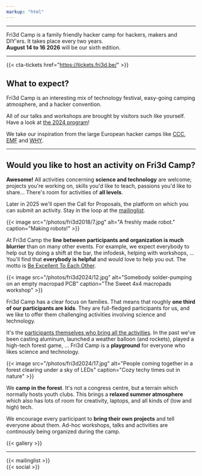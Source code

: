 ```yaml
---
markup: "html"
---
```


<hr class="gridrule" />

<div class="block--callout">
<div class="decoblock decoblock--bend decoblock--l"></div>
<p>Fri3d Camp is a family friendly hacker camp for hackers, makers and DIY'ers. It takes place every two years. <br/><strong>August 14 to 16 2026</strong> will be our sixth edition.</p>
<div class="decoblock decoblock--herringbone decoblock--br"></div>
</div>

<hr class="gridrule" />

{{< cta-tickets href="https://tickets.fri3d.be/" >}}

<div class="block--centered">

<h2>What to expect?</h2>
<p>Fri3d Camp is an interesting mix of technology festival, easy-going camping atmosphere, and a hacker convention.</p>
</p>All of our talks and workshops are brought by visitors such like yourself. Have a look at <a href="https://content.fri3d.be/confirmedcontent">the 2024 program</a>!</p>
<p>We take our inspiration from the large European hacker camps like <a href="https://events.ccc.de/camp/">CCC</a>, <a href="https://www.emfcamp.org/">EMF</a> and <a href="https://why2025.org/">WHY</a>.</p>
</div>

<hr class="gridrule" />

<div class="block--centered">
<h2>Would you like to host an activity on Fri3d Camp?</h2>
<p><strong>Awesome!</strong> All activities concerning <strong>science and technology</strong> are welcome; projects you're working on, skills you'd like to teach, passions you'd like to share... There's room for activities of <strong>all levels</strong>.
<p>Later in 2025 we'll open the Call for Proposals, the platform on which you can submit an activity. Stay in the loop at the <a href="#mailinglist">mailinglist</a>.</p>
</div>

<div class="block--centered">
{{< image src="/photos/fri3d2018/7.jpg" alt="A freshly made robot." caption="Making robots!" >}}

<p>At Fri3d Camp the <strong>line between participants and organization is much blurrier</strong> than on many other events. For example, we expect everybody to help out by doing a shift at the bar, the infodesk, helping with workshops, ... You'll find that <strong>everybody is helpful</strong> and would love to help you out. The motto is <a href="deelnemen/excellent">Be Excellent To Each Other</a>.</p>

{{< image src="/photos/fri3d2024/12.jpg" alt="Somebody solder-pumping on an empty macropad PCB" caption="The Sweet 4x4 macropads workshop" >}}

<p>Fri3d Camp has a clear focus on families. That means that roughly <strong>one third of our participants are kids</strong>. They are full-fledged participants for us, and we like to offer them challenging activities involving science and technology.</p>
<p>It's the <a href="/deelnemen">participants themselves who bring all the activities</a>. In the past we've been casting aluminum, launched a weather balloon (and rockets), played a high-tech forest game, ... Fri3d Camp is a <strong>playground</strong> for everyone who likes science and technology.</p>

{{< image src="/photos/fri3d2024/17.jpg" alt="People coming together in a forest clearing under a sky of LEDs" caption="Cozy techy times out in nature" >}}

<p>We <strong>camp in the forest</strong>. It's not a congress centre, but a terrain which normally hosts youth clubs. This brings a <strong>relaxed summer atmosphere</strong> which also has lots of room for creativity, laptops, and all kinds of (low and high) tech.</p>

<p>We encourage every participant to <strong>bring their own projects</strong> and tell everyone about them. Ad-hoc workshops, talks and activities are continously being organized during the camp.</p>

</div>

<div class="block--centered">
{{< gallery >}}
</div>

<hr class="gridrule" id="mailinglist"/>

<div class="block--centered">
{{< mailinglist >}}
</div>
<div class="block--centered">
{{< social >}}
</div>
